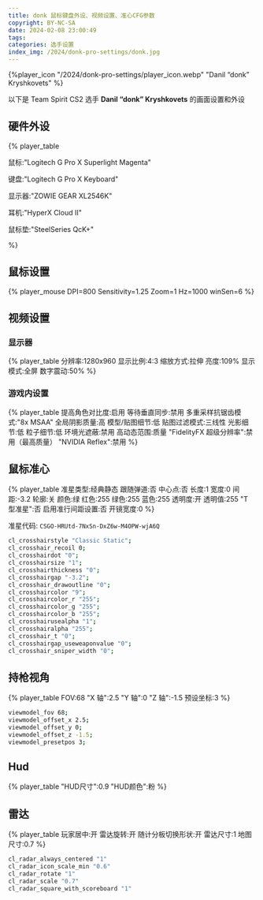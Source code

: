 ```yaml
---
title: donk 鼠标键盘外设、视频设置、准心CFG参数
copyright: BY-NC-SA
date: 2024-02-08 23:00:49
tags:
categories: 选手设置
index_img: /2024/donk-pro-settings/donk.jpg
---
```


{%player_icon "/2024/donk-pro-settings/player_icon.webp" "Danil “donk” Kryshkovets" %}

以下是 Team Spirit CS2 选手 **Danil “donk” Kryshkovets** 的画面设置和外设

## 硬件外设

{% player_table

鼠标:"Logitech G Pro X Superlight Magenta"

键盘:"Logitech G Pro X Keyboard"

显示器:"ZOWIE GEAR XL2546K"

耳机:"HyperX Cloud II"

鼠标垫:"SteelSeries QcK+"

%}

## 鼠标设置

{% player_mouse DPI=800 Sensitivity=1.25 Zoom=1 Hz=1000 winSen=6 %}

## 视频设置

### 显示器

{% player_table
分辨率:1280x960
显示比例:4:3
缩放方式:拉伸
亮度:109%
显示模式:全屏
数字震动:50%
%}

### 游戏内设置

{% player_table
提高角色对比度:启用
等待垂直同步:禁用
多重采样抗锯齿模式:"8x MSAA"
全局阴影质量:高
模型/贴图细节:低
贴图过滤模式:三线性
光影细节:低
粒子细节:低
环境光遮蔽:禁用
高动态范围:质量
"FidelityFX 超级分辨率":禁用（最高质量）
"NVIDIA Reflex":禁用
%}

## 鼠标准心

{% player_table
准星类型:经典静态
跟随弹道:否
中心点:否
长度:1
宽度:0
间距:-3.2
轮廓:关
颜色:绿
红色:255
绿色:255
蓝色:255
透明度:开
透明值:255
"T 型准星":否
启用准行间距设置:否
开镜宽度:0
%}

准星代码: `CSGO-HRUtd-7NxSn-DxZ6w-M4OPW-wjA6Q`

```bash
cl_crosshairstyle "Classic Static";
cl_crosshair_recoil 0;
cl_crosshairdot "0";
cl_crosshairsize "1";
cl_crosshairthickness "0";
cl_crosshairgap "-3.2";
cl_crosshair_drawoutline "0";
cl_crosshaircolor "9";
cl_crosshaircolor_r "255";
cl_crosshaircolor_g "255";
cl_crosshaircolor_b "255";
cl_crosshairusealpha "1";
cl_crosshairalpha "255";
cl_crosshair_t "0";
cl_crosshairgap_useweaponvalue "0";
cl_crosshair_sniper_width "0";
```

## 持枪视角

{% player_table
FOV:68
"X 轴":2.5
"Y 轴":0
"Z 轴":-1.5
预设坐标:3
%}

```bash
viewmodel_fov 68;
viewmodel_offset_x 2.5;
viewmodel_offset_y 0;
viewmodel_offset_z -1.5;
viewmodel_presetpos 3;
```

## Hud

{% player_table
"HUD尺寸":0.9
"HUD颜色":粉
%}

## 雷达

{% player_table
玩家居中:开
雷达旋转:开
随计分板切换形状:开
雷达尺寸:1
地图尺寸:0.7
%}

```bash
cl_radar_always_centered "1"
cl_radar_icon_scale_min "0.6"
cl_radar_rotate "1"
cl_radar_scale "0.7"
cl_radar_square_with_scoreboard "1"
```
